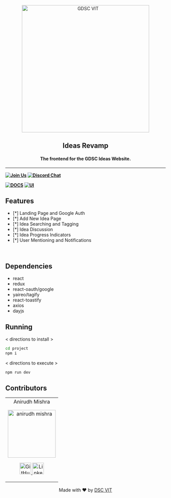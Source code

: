 <p align="center">
<a href="https://dscvit.com">
	<img width="400" src="https://user-images.githubusercontent.com/56252312/159312411-58410727-3933-4224-b43e-4e9b627838a3.png#gh-light-mode-only" alt="GDSC VIT"/>
</a>
	<h2 align="center">Ideas Revamp</h2>
	<h4 align="center">The frontend for the GDSC Ideas Website.<h4>
</p>

---
[![Join Us](https://img.shields.io/badge/Join%20Us-Developer%20Student%20Clubs-red)](https://dsc.community.dev/vellore-institute-of-technology/)
[![Discord Chat](https://img.shields.io/discord/760928671698649098.svg)](https://discord.gg/498KVdSKWR)

[![DOCS](https://img.shields.io/badge/Documentation-see%20docs-green?style=flat-square&logo=appveyor)](https://documenter.getpostman.com/view/14311632/Uz5FLd1J#fc19f855-d2aa-4c1c-95cc-92b779fa3869) 
  [![UI ](https://img.shields.io/badge/User%20Interface-Link%20to%20UI-orange?style=flat-square&logo=appveyor)](https://ideas.dscvit.com/)


## Features
- [*]  Landing Page and Google Auth
- [*]  Add New Idea Page
- [*]  Idea Searching and Tagging
- [*]  Idea Discussion
- [*]  Idea Progress Indicators
- [*]  User Mentioning and Notifications

<br>

## Dependencies
 - react
 - redux
 - react-oauth/google
 - yaireo/tagify
 - react-toastify
 - axios
 - dayjs


## Running


< directions to install > 
```bash
cd project
npm i
```

< directions to execute >

```bash
npm run dev
```

## Contributors

<table>
	<tr align="center">
		<td>
		Anirudh Mishra
		<p align="center">
			<img src = "https://avatars.githubusercontent.com/u/91245420" width="150" height="150" alt="anirudh mishra">
		</p>
			<p align="center">
				<a href = "https://github.com/anirudhgray">
					<img src = "http://www.iconninja.com/files/241/825/211/round-collaboration-social-github-code-circle-network-icon.svg" width="36" height = "36" alt="GitHub"/>
				</a>
				<a href = "https://www.linkedin.com/in/anirudh-mishra">
					<img src = "http://www.iconninja.com/files/863/607/751/network-linkedin-social-connection-circular-circle-media-icon.svg" width="36" height="36" alt="LinkedIn"/>
				</a>
			</p>
		</td>
	</tr>
</table>

<p align="center">
	Made with ❤ by <a href="https://dscvit.com">DSC VIT</a>
</p>
